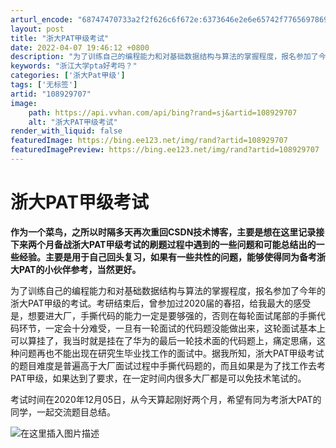 ```yaml
---
arturl_encode: "68747470733a2f2f626c6f672e:6373646e2e6e65742f77656978696e5f34343034363736392f:61727469636c652f64657461696c732f313038393239373037"
layout: post
title: "浙大PAT甲级考试"
date: 2022-04-07 19:46:12 +0800
description: "为了训练自己的编程能力和对基础数据结构与算法的掌握程度，报名参加了今年的浙大PAT甲级的考试。_浙江"
keywords: "浙江大学pta好考吗？"
categories: ['浙大Pat甲级']
tags: ['无标签']
artid: "108929707"
image:
    path: https://api.vvhan.com/api/bing?rand=sj&artid=108929707
    alt: "浙大PAT甲级考试"
render_with_liquid: false
featuredImage: https://bing.ee123.net/img/rand?artid=108929707
featuredImagePreview: https://bing.ee123.net/img/rand?artid=108929707
---
```


# 浙大PAT甲级考试

**作为一个菜鸟，之所以时隔多天再次重回CSDN技术博客，主要是想在这里记录接下来两个月备战浙大PAT甲级考试的刷题过程中遇到的一些问题和可能总结出的一些经验。主要是用于自己回头复习，如果有一些共性的问题，能够使得同为备考浙大PAT的小伙伴参考，当然更好。**

为了训练自己的编程能力和对基础数据结构与算法的掌握程度，报名参加了今年的浙大PAT甲级的考试。考研结束后，曾参加过2020届的春招，给我最大的感受是，想要进大厂，手撕代码的能力一定是要够强的，否则在每轮面试尾部的手撕代码环节，一定会十分难受，一旦有一轮面试的代码题没能做出来，这轮面试基本上可以算挂了，我当时就是挂在了华为的最后一轮技术面的代码题上，痛定思痛，这种问题再也不能出现在研究生毕业找工作的面试中。据我所知，浙大PAT甲级考试的题目难度是普遍高于大厂面试过程中手撕代码题的，而且如果是为了找工作去考PAT甲级，如果达到了要求，在一定时间内很多大厂都是可以免技术笔试的。
  
考试时间在2020年12月05日，从今天算起刚好两个月，希望有同为考浙大PAT的同学，一起交流题目总结。

![在这里插入图片描述](https://i-blog.csdnimg.cn/blog_migrate/cbf856ebb23112302aeddd778dd670e0.png#pic_center)